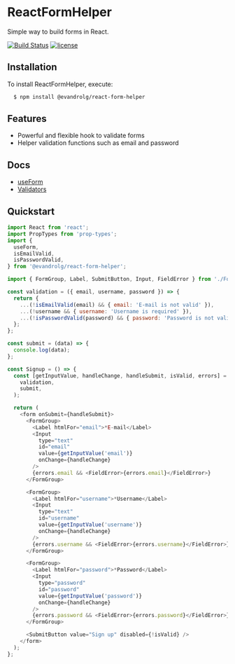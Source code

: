 # ReactFormHelper
Simple way to build forms in React.

[![Build Status](https://travis-ci.org/EvandroLG/ReactFormHelper.svg?branch=master)](https://travis-ci.org/EvandroLG/ReactFormHelper)
[![license](https://badgen.now.sh/badge/license/MIT)](./LICENSE)

## Installation
To install ReactFormHelper, execute:

```sh
  $ npm install @evandrolg/react-form-helper
```

## Features
- Powerful and flexible hook to validate forms
- Helper validation functions such as email and password

## Docs
- [useForm](https://github.com/EvandroLG/ReactFormHelper/wiki/useForm)
- [Validators](https://github.com/EvandroLG/ReactFormHelper/wiki/Validators)

## Quickstart
```js
import React from 'react';
import PropTypes from 'prop-types';
import {
  useForm,
  isEmailValid,
  isPasswordValid,
} from '@evandrolg/react-form-helper';

import { FormGroup, Label, SubmitButton, Input, FieldError } from './Form';

const validation = ({ email, username, password }) => {
  return {
    ...(!isEmailValid(email) && { email: 'E-mail is not valid' }),
    ...(!username && { username: 'Username is required' }),
    ...(!isPasswordValid(password) && { password: 'Password is not valid' }),
  };
};

const submit = (data) => {
  console.log(data);
};

const Signup = () => {
  const [getInputValue, handleChange, handleSubmit, isValid, errors] = useForm(
    validation,
    submit,
  );

  return (
    <form onSubmit={handleSubmit}>
      <FormGroup>
        <Label htmlFor="email">*E-mail</Label>
        <Input
          type="text"
          id="email"
          value={getInputValue('email')}
          onChange={handleChange}
        />
        {errors.email && <FieldError>{errors.email}</FieldError>}
      </FormGroup>

      <FormGroup>
        <Label htmlFor="username">*Username</Label>
        <Input
          type="text"
          id="username"
          value={getInputValue('username')}
          onChange={handleChange}
        />
        {errors.username && <FieldError>{errors.username}</FieldError>}
      </FormGroup>

      <FormGroup>
        <Label htmlFor="password">*Password</Label>
        <Input
          type="password"
          id="password"
          value={getInputValue('password')}
          onChange={handleChange}
        />
        {errors.password && <FieldError>{errors.password}</FieldError>}
      </FormGroup>

      <SubmitButton value="Sign up" disabled={!isValid} />
    </form>
  );
};
```
